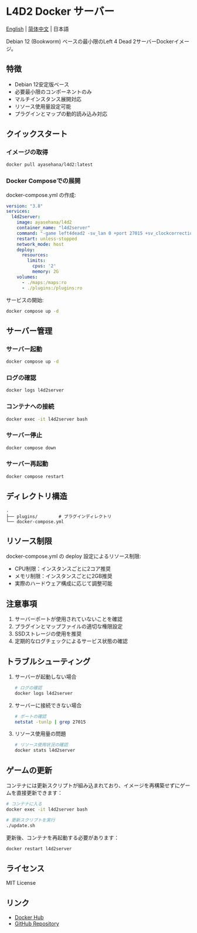 # L4D2 Docker サーバー

[English](./README_EN.md) | [简体中文](./README.md) | 日本語

Debian 12 (Bookworm) ベースの最小限のLeft 4 Dead 2サーバーDockerイメージ。

## 特徴

- Debian 12安定版ベース
- 必要最小限のコンポーネントのみ
- マルチインスタンス展開対応
- リソース使用量設定可能
- プラグインとマップの動的読み込み対応

## クイックスタート

### イメージの取得

```bash
docker pull ayasehana/l4d2:latest
```

### Docker Composeでの展開

docker-compose.yml の作成:

```yaml
version: "3.8"
services:
  l4d2server:
    image: ayasehana/l4d2
    container_name: "l4d2server"
    command: "-game left4dead2 -sv_lan 0 +port 27015 +sv_clockcorrection_msecs 25 -timeout 10 -tickrate 100 +map c2m1_highway"
    restart: unless-stopped
    network_mode: host
    deploy:
      resources:
        limits:
          cpus: '2'
          memory: 2G
    volumes:
      - ./maps:/maps:ro
      - ./plugins:/plugins:ro
```

サービスの開始:

```bash
docker compose up -d
```

## サーバー管理

### サーバー起動

```bash
docker compose up -d
```

### ログの確認

```bash
docker logs l4d2server
```

### コンテナへの接続

```bash
docker exec -it l4d2server bash
```

### サーバー停止

```bash
docker compose down
```

### サーバー再起動

```bash
docker compose restart
```

## ディレクトリ構造

```
.
├── plugins/        # プラグインディレクトリ
└── docker-compose.yml
```

## リソース制限

docker-compose.yml の deploy 設定によるリソース制限:

- CPU制限：インスタンスごとに2コア推奨
- メモリ制限：インスタンスごとに2GB推奨
- 実際のハードウェア構成に応じて調整可能

## 注意事項

1. サーバーポートが使用されていないことを確認
2. プラグインとマップファイルの適切な権限設定
3. SSDストレージの使用を推奨
4. 定期的なログチェックによるサービス状態の確認

## トラブルシューティング

1. サーバーが起動しない場合

   ```bash
   # ログの確認
   docker logs l4d2server
   ```
2. サーバーに接続できない場合

   ```bash
   # ポートの確認
   netstat -tunlp | grep 27015
   ```
3. リソース使用量の問題

   ```bash
   # リソース使用状況の確認
   docker stats l4d2server
   ```

## ゲームの更新

コンテナには更新スクリプトが組み込まれており、イメージを再構築せずにゲームを直接更新できます：

```bash
# コンテナに入る
docker exec -it l4d2server bash

# 更新スクリプトを実行
./update.sh
```

更新後、コンテナを再起動する必要があります：

```bash
docker restart l4d2server
```

## ライセンス

MIT License

## リンク

- [Docker Hub](https://hub.docker.com/r/ayasehana/l4d2)
- [GitHub Repository](https://github.com/cH1yoi/l4d2-docker)
